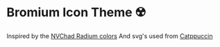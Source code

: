 # Bromium Icon Theme  ☢️

Inspired by the [NVChad Radium colors](https://github.com/NvChad/base46) 
And svg's used from [Catppuccin](https://github.com/catppuccin/vscode-icons)